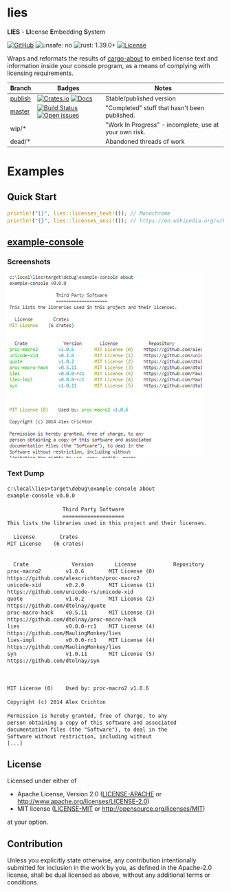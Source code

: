 # lies

**LIES** - **LI**cense **E**mbedding **S**ystem

[![GitHub](https://img.shields.io/github/stars/MaulingMonkey/lies.svg?label=GitHub&style=social)](https://github.com/MaulingMonkey/lies)
![unsafe: no](https://img.shields.io/badge/unsafe-no-green.svg)
![rust: 1.39.0+](https://img.shields.io/badge/rust-1.39.0%2B-green.svg)
[![License](https://img.shields.io/crates/l/lies.svg)](https://github.com/MaulingMonkey/lies)

Wraps and reformats the results of [cargo-about] to embed license text and information
inside your console program, as a means of complying with licensing requirements.

| Branch | Badges | Notes |
| ------ | ------ | ----- |
| [publish](https://github.com/MaulingMonkey/lies/tree/publish) | [![Crates.io](https://img.shields.io/crates/v/lies.svg)](https://crates.io/crates/lies) [![Docs](https://docs.rs/lies/badge.svg)](https://docs.rs/lies/) | Stable/published version
| [master](https://github.com/MaulingMonkey/lies/tree/master)   | [![Build Status](https://travis-ci.org/MaulingMonkey/lies.svg)](https://travis-ci.org/MaulingMonkey/lies) [![Open issues](https://img.shields.io/github/issues-raw/MaulingMonkey/lies.svg)](https://github.com/MaulingMonkey/lies/issues) | "Completed" stuff that hasn't been published.
| wip/*                                                         | | "Work In Progress" - incomplete, use at your own risk.
| dead/*                                                        | | Abandoned threads of work

# Examples

## Quick Start

```rust
println!("{}", lies::licenses_text!()); // Monochrome
println!("{}", lies::licenses_ansi!()); // https://en.wikipedia.org/wiki/ANSI_escape_code
```

## [example-console](crates/example-console)

### Screenshots

![example-console screenshot](screenshots/example-console.png)

### Text Dump

```
c:\local\lies>target\debug\example-console about 
example-console v0.0.0

                  Third Party Software
                  ====================
This lists the libraries used in this project and their licenses.

  License        Crates
MIT License    (6 crates)


  Crate              Version       License            Repository
proc-macro2        v1.0.6        MIT License (0)    https://github.com/alexcrichton/proc-macro2
unicode-xid        v0.2.0        MIT License (1)    https://github.com/unicode-rs/unicode-xid  
quote              v1.0.2        MIT License (2)    https://github.com/dtolnay/quote
proc-macro-hack    v0.5.11       MIT License (3)    https://github.com/dtolnay/proc-macro-hack 
lies               v0.0.0-rc1    MIT License (4)    https://github.com/MaulingMonkey/lies      
lies-impl          v0.0.0-rc1    MIT License (4)    https://github.com/MaulingMonkey/lies      
syn                v1.0.11       MIT License (5)    https://github.com/dtolnay/syn



MIT License (0)    Used by: proc-macro2 v1.0.6

Copyright (c) 2014 Alex Crichton

Permission is hereby granted, free of charge, to any
person obtaining a copy of this software and associated
documentation files (the "Software"), to deal in the
Software without restriction, including without
[...]
```

## License

Licensed under either of

* Apache License, Version 2.0 ([LICENSE-APACHE](LICENSE-APACHE) or http://www.apache.org/licenses/LICENSE-2.0)
* MIT license ([LICENSE-MIT](LICENSE-MIT) or http://opensource.org/licenses/MIT)

at your option.

## Contribution

Unless you explicitly state otherwise, any contribution intentionally submitted
for inclusion in the work by you, as defined in the Apache-2.0 license, shall be
dual licensed as above, without any additional terms or conditions.

<!-- https://doc.rust-lang.org/1.4.0/complement-project-faq.html#why-dual-mit/asl2-license? -->
<!-- https://rust-lang-nursery.github.io/api-guidelines/necessities.html#crate-and-its-dependencies-have-a-permissive-license-c-permissive -->
<!-- https://choosealicense.com/licenses/apache-2.0/ -->
<!-- https://choosealicense.com/licenses/mit/ -->

[cargo-about]:              https://github.com/EmbarkStudios/cargo-about/
